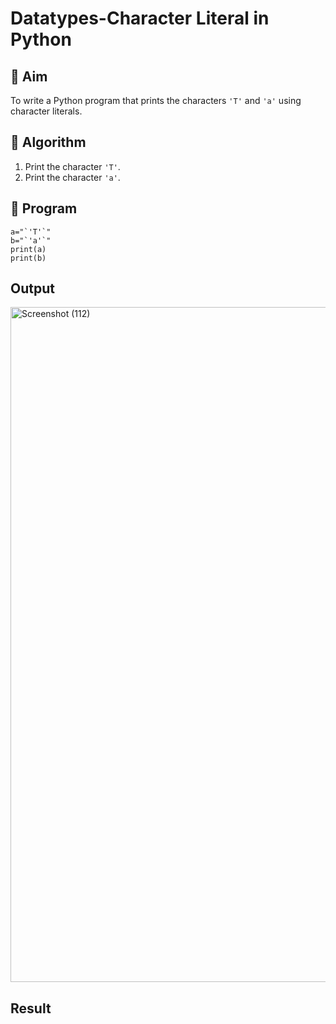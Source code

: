 # Datatypes-Character Literal in Python

## 🎯 Aim
To write a Python program that prints the characters `'T'` and `'a'` using character literals.

## 🧠 Algorithm
1. Print the character `'T'`.
2. Print the character `'a'`.

## 🧾 Program
```
a="`'T'`"
b="`'a'`"
print(a)
print(b)
```
## Output
<img width="1920" height="1080" alt="Screenshot (112)" src="https://github.com/user-attachments/assets/398859ed-0e27-4b89-bbe7-9220685b4af8" />


## Result
